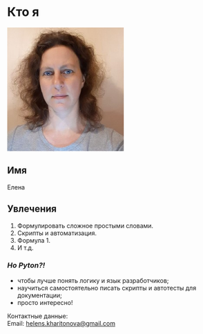 # Кто я

![Фото](/2022.jpeg)

## Имя
Елена

## Увлечения
1. Формулировать сложное простыми словами.
2. Скрипты и автоматизация.
3. Формула 1.
4. И т.д.

### *Но Pyton?!*
- чтобы лучше понять логику и язык разработчиков;
- научиться самостоятельно писать скрипты и автотесты для документации;
- просто интересно!

Контактные данные:  
Email: [helens.kharitonova@gmail.com](helens.kharitonova@gmail.com)


